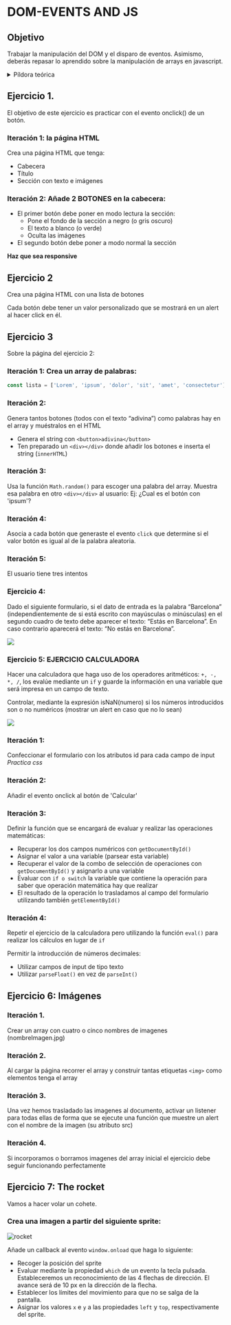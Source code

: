 # DOM-EVENTS AND JS



## Objetivo

Trabajar la manipulación del DOM y el disparo de eventos. Asimismo, deberás repasar lo aprendido sobre la manipulación de arrays en javascript.

<details>
  <summary>Píldora teórica</summary>

### Manipular el DOM
   - Para manipular el DOM es necesario, en primer lugar, obtener el elemento a manipular. Para ello existen distintos métodos:
     - Buscar elementos por su ID: `document.getElementById(‘cat’)`
     - Buscar elementos por el atributo class: `document.getElementsByClassName(‘cat’)`
     - Buscar elementos por el tipo: `document.getElementsByTagName(‘cat’)`
     - Acceder al primer selector: `document.querySelector(selector)`
     - Lista de todos los selectores que coinciden con el grupo especificado: `document.querySelectorAll(selector)`

### Crear elementos DOM
  - Método `createElement()`:

  ```js
   let newNode= document.createElement(<node_name>);
   node.appendChild(newNode);
  ```
   - Con innerHTML
  ```js
   node.innerHTML= <html>;
  ```

### Eventos del DOM

En JS podemos asociar un evento a cualquier elemento del DOM. Existen distintas aproximaciones:

- **En línea** en la etiqueta de HTML que se quiera:
```html
<input type="button" value="Calcula" onClick="calcular(2,3,4,5)">
```

Es importante escapar los caracteres. Por ejemplo si es un string usar comillas simples ' '.

Este método de asociación no se recomienda! Ya que acopla HTML y JS

- Mediante una **función de callback** :
```js
boton.onclick= (e) =>{...}
```
- Mediante un **listener**:
```js
boton.addEventListener('click', ()=>{...}, false);
```
### Cambiando estilos
Podemos modificar los estilos de un elemento usando Javascript

Existen dos aproximaciones:

- Acceder a las propiedades de estilo mediante **style**
```js
Node.style.[color|height|width|border...]=<valor>;
```
- Modificar la **clase del estilo** (opción preferida)
```js
Node.className=<class_list>;
let elementClasses= Node.classList.[add()|remove()|contains()];
```
</details>


## Ejercicio 1.

El objetivo de este ejercicio es practicar con el evento onclick() de un botón.

### Iteración 1: la página HTML
Crea una página HTML que tenga:
- Cabecera
- Título
- Sección con texto e imágenes

### Iteración 2: Añade 2 BOTONES en la cabecera:
- El primer botón debe poner en modo lectura la sección:
  - Pone el fondo de la sección a negro (o gris oscuro)
  - El texto a blanco (o verde)
  - Oculta las imágenes
- El segundo botón debe poner a modo normal la sección

__Haz que sea responsive__

## Ejercicio 2

Crea una página HTML con una lista de botones

Cada botón debe tener un valor personalizado que se mostrará en un alert al hacer click en él.

## Ejercicio 3

Sobre la página del ejercicio 2:
### Iteración 1: Crea un array de palabras:
   ```js
   const lista = ['Lorem', 'ipsum', 'dolor', 'sit', 'amet', 'consectetur'];
   ```
### Iteración 2:
Genera tantos botones (todos con el texto “adivina”) como palabras hay en el array y muéstralos en el HTML

- Genera el string con `<button>adivina</button>`
- Ten preparado un `<div></div>` donde añadir los botones e inserta el string (`innerHTML`)

### Iteración 3:
Usa la función `Math.random()` para escoger una palabra del array.
Muestra esa palabra en otro `<div></div>` al usuario:
   Ej: ¿Cual es el botón con 'ipsum'?

### Iteración 4:
Asocia a cada botón que generaste el evento `click` que determine si el valor botón es igual al de la palabra aleatoria.

### Iteración 5:
El usuario tiene tres intentos

### Ejercicio 4:

Dado el siguiente formulario, si el dato de entrada es la palabra “Barcelona” (independientemente de si está escrito con mayúsculas o minúsculas) en el segundo cuadro de texto debe aparecer el texto: “Estás en Barcelona”. En caso contrario aparecerá el texto: “No estás en Barcelona”.

<img src="https://i.imgur.com/GmErI8X.png">

### Ejercicio 5: EJERCICIO CALCULADORA

Hacer una calculadora que haga uso de los operadores aritméticos: `+, -, *, /`, los evalúe mediante un `if` y guarde la información en una variable que será impresa en un campo de texto.

Controlar, mediante la expresión isNaN(numero) si los números introducidos son o no numéricos (mostrar un alert en caso que no lo sean)

<img src="https://i.imgur.com/h6TlBs4.png">

### Iteración 1:
Confeccionar el formulario con los atributos id para cada campo de input
_Practica css_

### Iteración 2:
Añadir el evento onclick al botón de 'Calcular'

### Iteración 3:
Definir la función que se encargará de evaluar y realizar las operaciones matemáticas:

  - Recuperar los dos campos numéricos con `getDocumentById()`
  - Asignar el valor a una variable (parsear esta variable)
  - Recuperar el valor de la combo de selección de operaciones con `getDocumentById()` y asignarlo a una variable
  - Evaluar con `if o switch` la variable que contiene la operación para saber que operación matemática hay que realizar
  - El resultado de la operación lo trasladamos al campo del formulario utilizando también `getElementById()`

### Iteración 4:

Repetir el ejercicio de la calculadora pero utilizando la función `eval()` para realizar los cálculos en lugar de `if`

Permitir la introducción de números decimales:
   - Utilizar campos de input de tipo texto
   - Utilizar `parseFloat()` en vez de `parseInt()`

## Ejercicio 6: Imágenes

### Iteración 1.
Crear un array con cuatro o cinco nombres de imagenes (nombreImagen.jpg)

### Iteración 2.
Al cargar la página recorrer el array y construir tantas etiquetas `<img>` como elementos tenga el array

### Iteración 3.
Una vez hemos trasladado las imagenes al documento, activar un listener para todas ellas de forma que se ejecute una función que muestre un alert con el nombre de la imagen (su atributo src)


### Iteración 4.
Si incorporamos o borramos imagenes del array inicial el ejercicio debe seguir funcionando perfectamente

## Ejercicio 7: The rocket

Vamos a hacer volar un cohete.

### Crea una imagen a partir del siguiente sprite:
![rocket](https://i.imgur.com/mQHglDY.png)

Añade un callback al evento `window.onload` que haga lo siguiente:
- Recoger la posición del sprite
- Evaluar mediante la propiedad `which` de un evento la tecla pulsada. Estableceremos un reconocimiento de las 4 flechas de dirección. El avance será de 10 px en la dirección de la flecha.
- Establecer los límites del movimiento para que no se salga de la pantalla.
- Asignar los valores `x` e `y` a las propiedades `left` y `top`, respectivamente del sprite.
